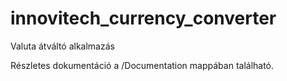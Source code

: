 # innovitech_currency_converter

Valuta átváltó alkalmazás

Részletes dokumentáció a /Documentation mappában található.

